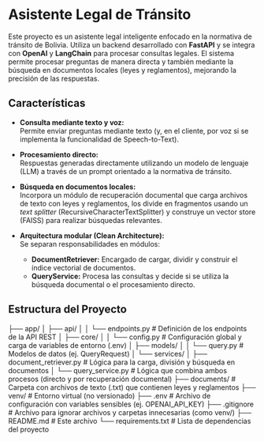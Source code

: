 # Asistente Legal de Tránsito

Este proyecto es un asistente legal inteligente enfocado en la normativa de tránsito de Bolivia. Utiliza un backend desarrollado con **FastAPI** y se integra con **OpenAI** y **LangChain** para procesar consultas legales. El sistema permite procesar preguntas de manera directa y también mediante la búsqueda en documentos locales (leyes y reglamentos), mejorando la precisión de las respuestas.

## Características

- **Consulta mediante texto y voz:**  
  Permite enviar preguntas mediante texto (y, en el cliente, por voz si se implementa la funcionalidad de Speech-to-Text).

- **Procesamiento directo:**  
  Respuestas generadas directamente utilizando un modelo de lenguaje (LLM) a través de un prompt orientado a la normativa de tránsito.

- **Búsqueda en documentos locales:**  
  Incorpora un módulo de recuperación documental que carga archivos de texto con leyes y reglamentos, los divide en fragmentos usando un *text splitter* (RecursiveCharacterTextSplitter) y construye un vector store (FAISS) para realizar búsquedas relevantes.

- **Arquitectura modular (Clean Architecture):**  
  Se separan responsabilidades en módulos:
  - **DocumentRetriever:** Encargado de cargar, dividir y construir el índice vectorial de documentos.
  - **QueryService:** Procesa las consultas y decide si se utiliza la búsqueda documental o el procesamiento directo.


## Estructura del Proyecto

├── app/ 
│ ├── api/ 
│ │ └── endpoints.py # Definición de los endpoints de la API REST 
│ ├── core/ 
│ │ └── config.py # Configuración global y carga de variables de entorno (.env) 
│ ├── models/ 
│ │ └── query.py # Modelos de datos (ej. QueryRequest) 
│ └── services/ 
│ ├── document_retriever.py # Lógica para la carga, división y búsqueda en documentos 
│ └── query_service.py # Lógica que combina ambos procesos (directo y por recuperación documental) 
├── documents/ # Carpeta con archivos de texto (.txt) que contienen leyes y reglamentos 
├── venv/ # Entorno virtual (no versionado) 
├── .env # Archivo de configuración con variables sensibles (ej. OPENAI_API_KEY) 
├── .gitignore # Archivo para ignorar archivos y carpetas innecesarias (como venv/) 
├── README.md # Este archivo 
└── requirements.txt # Lista de dependencias del proyecto